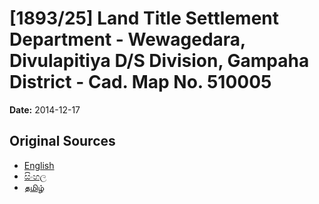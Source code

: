 # [1893/25] Land Title Settlement Department - Wewagedara, Divulapitiya D/S Division, Gampaha District - Cad. Map No. 510005

**Date:** 2014-12-17

## Original Sources

- [English](https://documents.gov.lk/view/extra-gazettes/2014/12/1893-25_E.pdf)
- [සිංහල](https://documents.gov.lk/view/extra-gazettes/2014/12/1893-25_S.pdf)
- [தமிழ்](https://documents.gov.lk/view/extra-gazettes/2014/12/1893-25_T.pdf)
